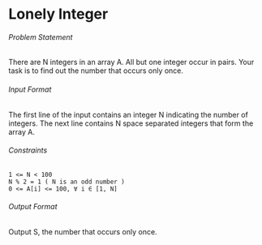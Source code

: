# Lonely Integer
###### Problem Statement

There are N integers in an array A. All but one integer occur in pairs. Your task is to find out the number that occurs only once.

###### Input Format

The first line of the input contains an integer N indicating the number of integers. 
The next line contains N space separated integers that form the array A.

###### Constraints

    1 <= N < 100 
    N % 2 = 1 ( N is an odd number ) 
    0 <= A[i] <= 100, ∀ i ∈ [1, N]

###### Output Format

Output S, the number that occurs only once.
